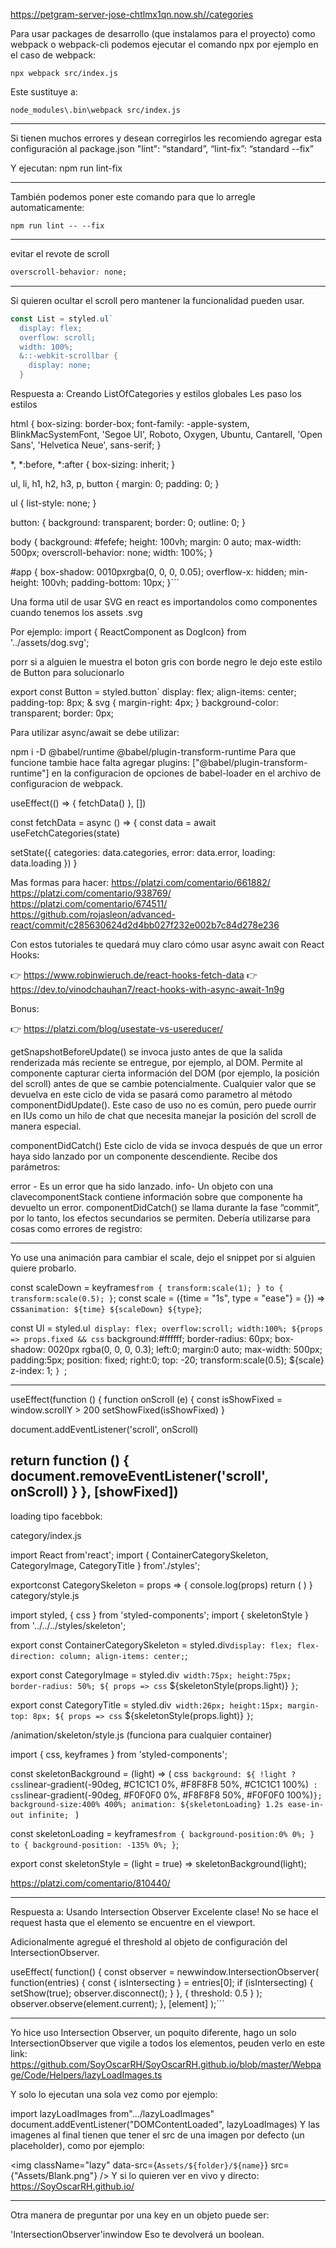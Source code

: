 https://petgram-server-jose-chtlmx1qn.now.sh//categories

Para usar packages de desarrollo (que instalamos para el proyecto) como webpack o webpack-cli podemos ejecutar el comando npx
por ejemplo en el caso de webpack:

```
npx webpack src/index.js
```
Este sustituye a:
```
node_modules\.bin\webpack src/index.js
```

-------------------------


Si tienen muchos errores y desean corregirlos les recomiendo agregar esta configuración al package.json
"lint": “standard”,
“lint-fix”: “standard --fix”

Y ejecutan:
npm run lint-fix

--------------------------------


También podemos poner este comando para que lo arregle automaticamente:
```
npm run lint -- --fix
```
---------------

evitar el revote de scroll
```css
overscroll-behavior: none; 
```
------------------------

Si quieren ocultar el scroll pero mantener la funcionalidad pueden usar.
```js
const List = styled.ul`
  display: flex;
  overflow: scroll;
  width: 100%;
  &::-webkit-scrollbar {
    display: none;
  }
```
Respuesta a:
Creando ListOfCategories y estilos globales
Les paso los estilos

html {
    box-sizing: border-box;
    font-family: -apple-system, BlinkMacSystemFont, 'Segoe UI', Roboto, Oxygen, Ubuntu, Cantarell, 'Open Sans', 'Helvetica Neue', sans-serif;
  }

  *, *:before, *:after {
    box-sizing: inherit;
  }

  ul, li, h1, h2, h3, p, button {
    margin: 0;
    padding: 0;
  }

  ul {
    list-style: none;
  }

  button: {
    background: transparent;
    border: 0;
    outline: 0;
  }

  body {
    background: #fefefe;
    height: 100vh;
    margin: 0 auto;
    max-width: 500px;
    overscroll-behavior: none;
    width: 100%;
  }

  #app {
    box-shadow: 0010pxrgba(0, 0, 0, 0.05);
    overflow-x: hidden;
    min-height: 100vh;
    padding-bottom: 10px;
  }```

Una forma util de usar SVG en react es importandolos como componentes cuando tenemos los assets .svg

Por ejemplo:
import { ReactComponent as DogIcon} from '../assets/dog.svg';

porr si a alguien le muestra el boton gris con borde negro le dejo este estilo de Button para solucionarlo

export const Button = styled.button`
  display: flex;
  align-items: center;
  padding-top: 8px;
  & svg {
    margin-right: 4px;
  }
  background-color: transparent;
  border: 0px;

  Para utilizar async/await se debe utilizar:

  npm i -D @babel/runtime @babel/plugin-transform-runtime
  Para que funcione tambie hace falta agregar plugins: ["@babel/plugin-transform-runtime"] en la configuracion de opciones de babel-loader en el archivo de configuracion de webpack.

useEffect(() => {
    fetchData()
}, [])

const fetchData = async () => {
  const data = await useFetchCategories(state)

  setState({
    categories: data.categories,
    error: data.error,
    loading: data.loading
  })
}

Mas formas para hacer:
https://platzi.com/comentario/661882/
https://platzi.com/comentario/938769/
https://platzi.com/comentario/674511/
https://github.com/rojasleon/advanced-react/commit/c285630624d2d4bb027f232e002b7c84d278e236


  Con estos tutoriales te quedará muy claro cómo usar async await con React Hooks:

👉 https://www.robinwieruch.de/react-hooks-fetch-data
👉 https://dev.to/vinodchauhan7/react-hooks-with-async-await-1n9g

Bonus:

👉 https://platzi.com/blog/usestate-vs-usereducer/


getSnapshotBeforeUpdate() se invoca justo antes de que la salida renderizada más reciente se entregue, por ejemplo, al DOM. Permite al componente capturar cierta información del DOM (por ejemplo, la posición del scroll) antes de que se cambie potencialmente. Cualquier valor que se devuelva en este ciclo de vida se pasará como parametro al método componentDidUpdate().
Este caso de uso no es común, pero puede ourrir en IUs como un hilo de chat que necesita manejar la posición del scroll de manera especial.

componentDidCatch()
Este ciclo de vida se invoca después de que un error haya sido lanzado por un componente descendiente. Recibe dos parámetros:

error - Es un error que ha sido lanzado.
info- Un objeto con una clavecomponentStack contiene información sobre que componente ha devuelto un error.
componentDidCatch() se llama durante la fase “commit”, por lo tanto, los efectos secundarios se permiten. Debería utilizarse para cosas como errores de registro:

-------------------------------

Yo use una animación para cambiar el scale, dejo el snippet por si alguien quiere probarlo.

const scaleDown = keyframes`
    from {
      transform:scale(1);
    }
    to {
      transform:scale(0.5);
    }
`;
const scale = ({time = "1s", type = "ease"} = {}) => css`animation: ${time} ${scaleDown} ${type}`;

const Ul = styled.ul`
  display: flex;
  overflow:scroll;
  width:100%;
  ${props => props.fixed && css`
    background:#ffffff;
    border-radius: 60px;
    box-shadow: 0020px rgba(0, 0, 0, 0.3);
    left:0;
    margin:0 auto;
    max-width: 500px;
    padding:5px;
    position: fixed;
    right:0;
    top: -20;
    transform:scale(0.5);
    ${scale}
    z-index: 1;
  `}
`;

-----------

useEffect(function () {
  function onScroll (e) {
    const isShowFixed = window.scrollY > 200
    setShowFixed(isShowFixed)
  }

  document.addEventListener('scroll', onScroll)

  return function () {
    document.removeEventListener('scroll', onScroll)
  }
}, [showFixed])
-------------

loading tipo facebbok:

category/index.js

import React from'react';
import { ContainerCategorySkeleton, CategoryImage, CategoryTitle } from'./styles';

exportconst CategorySkeleton = props => {
    console.log(props)
    return (
        <ContainerCategorySkeleton>
            <CategoryImage light={props.light} />
            <CategoryTitle light={props.light} />
        </ContainerCategorySkeleton>
    )
}
category/style.js

import styled, { css } from 'styled-components';
import { skeletonStyle } from '../../../styles/skeleton';

export const ContainerCategorySkeleton = styled.div`
    display: flex;
    flex-direction: column;
    align-items: center;
`;

export const CategoryImage = styled.div`
    width:75px;
    height:75px;
    border-radius: 50%;
    ${
        props => css`
            ${skeletonStyle(props.light)}
        `
    }
`;

export const CategoryTitle = styled.div`
    width:26px;
    height:15px;
    margin-top: 8px;
    ${
        props => css`
            ${skeletonStyle(props.light)}
        `
    }
`;

/animation/skeleton/style.js (funciona para cualquier container)

import { css, keyframes } from 'styled-components';

const skeletonBackground = (light) => (
    css`
        background: ${ !light
            ? css`linear-gradient(-90deg, #C1C1C1 0%, #F8F8F8 50%, #C1C1C1 100%)`
            : css`linear-gradient(-90deg, #F0F0F0 0%, #F8F8F8 50%, #F0F0F0 100%)`};
            background-size:400% 400%;
            animation: ${skeletonLoading} 1.2s ease-in-out infinite;
    `
)

const skeletonLoading = keyframes`
    from {
        background-position:0% 0%;
    }
    to {
        background-position: -135% 0%;
    }
`;

export const skeletonStyle = (light = true) => skeletonBackground(light);

https://platzi.com/comentario/810440/

--------------------------------

Respuesta a:
Usando Intersection Observer
Excelente clase! No se hace el request hasta que el elemento se encuentre en el viewport.

Adicionalmente agregué el threshold al objeto de configuración del IntersectionObserver.

useEffect(
    function() {
      const observer = newwindow.IntersectionObserver(
        function(entries) {
          const { isIntersecting } = entries[0];
          if (isIntersecting) {
            setShow(true);
            observer.disconnect();
          }
        },
        {
          threshold: 0.5
        }
      );
      observer.observe(element.current);
    },
    [element]
  );```

----------------------------------

  Yo hice uso Intersection Observer, un poquito diferente, hago un solo IntersectionObserver que vigile a todos los elementos, peuden verlo en este link:
https://github.com/SoyOscarRH/SoyOscarRH.github.io/blob/master/Webpage/Code/Helpers/lazyLoadImages.ts

Y solo lo ejecutan una sola vez como por ejemplo:

import lazyLoadImages from".../lazyLoadImages"
document.addEventListener("DOMContentLoaded", lazyLoadImages)
Y las imagenes al final tienen que tener el src de una imagen por defecto (un placeholder), como por ejemplo:

<img
        className="lazy"
        data-src={`Assets/${folder}/${name}`}
        src={"Assets/Blank.png"}
/>
Y si lo quieren ver en vivo y directo:
https://SoyOscarRH.github.io/

----------------------------------------------
Otra manera de preguntar por una key en un objeto puede ser:

'IntersectionObserver'inwindow
Eso te devolverá un boolean.

